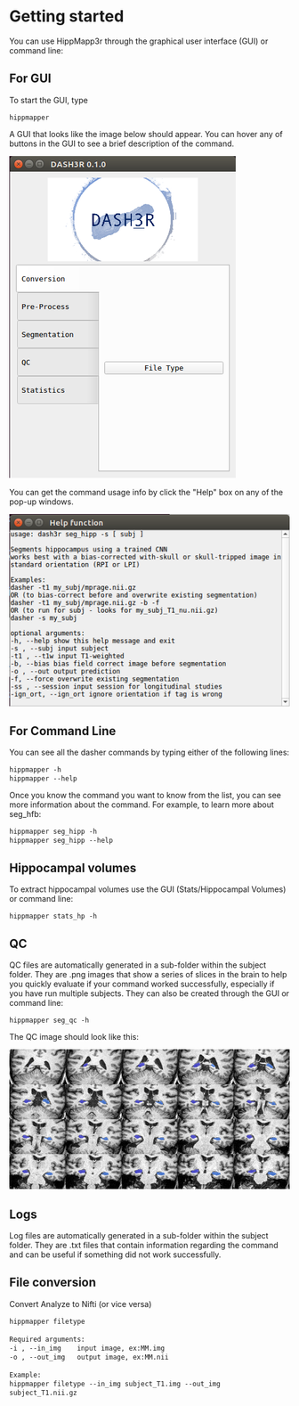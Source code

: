 # Getting started

You can use HippMapp3r through the graphical user interface (GUI) or command line:

## For GUI

To start the GUI, type

    hippmapper

A GUI that looks like the image below should appear. You can hover any of buttons in the GUI to see a brief description of the command.

![Graphical user interface for the Dasher application](images/dasher_gui.png)

You can get the command usage info by click the "Help" box on any of the pop-up windows.

![Help screen for graphical user interface for Dasher application](images/dasher_hipp_help.png)

## For Command Line

You can see all the dasher commands by typing either of the following lines:

    hippmapper -h
    hippmapper --help

Once you know the command you want to know from the list, you can see more information about the command. For example, to learn more about seg_hfb:

    hippmapper seg_hipp -h
    hippmapper seg_hipp --help

## Hippocampal volumes
To extract hippocampal volumes use the GUI (Stats/Hippocampal Volumes) or command line:

    hippmapper stats_hp -h

## QC
QC files are automatically generated in a sub-folder within the subject folder.
They are .png images that show a series of slices in the brain to
help you quickly evaluate if your command worked successfully,
especially if you have run multiple subjects.
They can also be created through the GUI or command line:

    hippmapper seg_qc -h

The QC image should look like this:

![Quality control imagefor hippocampus segmentation](images/hipp_qc_corr.png)


## Logs
Log files are automatically generated in a sub-folder within the subject folder.
They are .txt files that contain information regarding the command
and can be useful if something did not work successfully.

## File conversion

Convert Analyze to Nifti (or vice versa)

    hippmapper filetype

    Required arguments:
    -i , --in_img    input image, ex:MM.img
    -o , --out_img   output image, ex:MM.nii

    Example:
    hippmapper filetype --in_img subject_T1.img --out_img subject_T1.nii.gz


